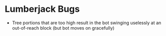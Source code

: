 # Lumberjack Bugs
* Tree portions that are too high result in the bot swinging uselessly at an out-of-reach block (but bot moves on gracefully)
